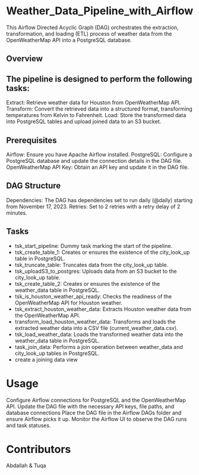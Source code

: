 # Weather_Data_Pipeline_with_Airflow

This Airflow Directed Acyclic Graph (DAG) orchestrates the extraction, transformation, and loading (ETL) process of weather data from the OpenWeatherMap API into a PostgreSQL database.
## Overview

## The pipeline is designed to perform the following tasks:

Extract: Retrieve weather data for Houston from OpenWeatherMap API.
Transform: Convert the retrieved data into a structured format, transforming temperatures from Kelvin to Fahrenheit.
Load: Store the transformed data into PostgreSQL tables and upload joined data to an S3 bucket.

## Prerequisites

Airflow: Ensure you have Apache Airflow installed.
PostgreSQL: Configure a PostgreSQL database and update the connection details in the DAG file.
OpenWeatherMap API Key: Obtain an API key and update it in the DAG file.

## DAG Structure

Dependencies: The DAG has dependencies set to run daily (@daily) starting from November 17, 2023.
Retries: Set to 2 retries with a retry delay of 2 minutes.

## Tasks

- tsk_start_pipeline: Dummy task marking the start of the pipeline.
- tsk_create_table_1: Creates or ensures the existence of the city_look_up table in PostgreSQL.
- tsk_truncate_table: Truncates data from the city_look_up table.
- tsk_uploadS3_to_postgres: Uploads data from an S3 bucket to the city_look_up table.
- tsk_create_table_2: Creates or ensures the existence of the weather_data table in PostgreSQL.
- tsk_is_houston_weather_api_ready: Checks the readiness of the OpenWeatherMap API for Houston weather.
- tsk_extract_houston_weather_data: Extracts Houston weather data from the OpenWeatherMap API.
- transform_load_houston_weather_data: Transforms and loads the extracted weather data into a CSV file (current_weather_data.csv).
- tsk_load_weather_data: Loads the transformed weather data into the weather_data table in PostgreSQL.
- task_join_data: Performs a join operation between weather_data and city_look_up tables in PostgreSQL.
- create a joining data view 

# Usage

Configure Airflow connections for PostgreSQL and the OpenWeatherMap API.
Update the DAG file with the necessary API keys, file paths, and database connections
Place the DAG file in the Airflow DAGs folder and ensure Airflow picks it up.
Monitor the Airflow UI to observe the DAG runs and task statuses.

# Contributors

Abdallah & Tuqa
